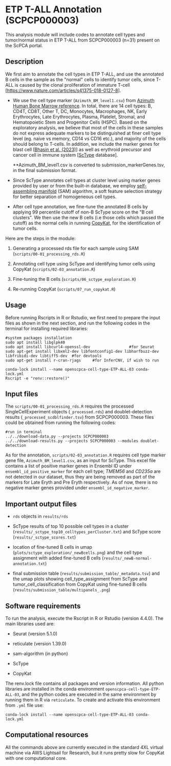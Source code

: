 # ETP T-ALL Annotation (SCPCP000003)

This analysis module will include codes to annotate cell types and tumor/normal status in ETP T-ALL from SCPCP000003 (n=31) present on the ScPCA portal.

## Description

We first aim to annotate the cell types in ETP T-ALL, and use the annotated B cells in the sample as the "normal" cells to identify tumor cells, since T-ALL is caused by the clonal proliferation of immature T-cell [<https://www.nature.com/articles/s41375-018-0127-8>].

-   We use the cell type marker (`Azimuth_BM_level1.csv`) from [Azimuth Human Bone Marrow reference](https://azimuth.hubmapconsortium.org/references/#Human%20-%20Bone%20Marrow). In total, there are 14 cell types: B, CD4T, CD8T, Other T, DC, Monocytes, Macrophages, NK, Early Erythrocytes, Late Erythrocytes, Plasma, Platelet, Stromal, and Hematopoietic Stem and Progenitor Cells (HSPC). Based on the exploratory analysis, we believe that most of the cells in these samples do not express adequate markers to be distinguished at finer cell type level (eg. naive vs memory, CD14 vs CD16 etc.), and majority of the cells should belong to T-cells. In addition, we include the marker genes for blast cell [[Bhasin et al. (2023)](https://www.nature.com/articles/s41598-023-39152-z)] as well as erythroid precursor and cancer cell in immune system [[ScType](https://sctype.app/database.php) database].

    \*\*Azimuth_BM_level1.csv is converted to submission_markerGenes.tsv, in the final submission format.

-   Since ScType annotates cell types at cluster level using marker genes provided by user or from the built-in database, we employ [self-assembling manifold](https://github.com/atarashansky/self-assembling-manifold/tree/master) (SAM) algorithm, a soft feature selection strategy for better separation of homogeneous cell types.

-   After cell type annotation, we fine-tune the annotated B cells by applying 99 percentile cutoff of non-B ScType score on the "B cell clusters". We then use the new B cells (i.e those cells which passed the cutoff) as the normal cells in running [CopyKat](https://github.com/navinlabcode/copykat), for the identification of tumor cells.

Here are the steps in the module:

1.  Generating a processed rds file for each sample using SAM (`scripts/00-01_processing_rds.R`)

2.  Annotating cell type using ScType and identifying tumor cells using CopyKat (`scripts/02-03_annotation.R`)

3.  Fine-tuning the B cells (`scripts/06_sctype_exploration.R`)

4.  Re-running CopyKat (`scripts/07_run_copykat.R`)

## Usage

Before running Rscripts in R or Rstudio, we first need to prepare the input files as shown in the next section, and run the following codes in the terminal for installing required libraries:

```         
#system packages installation
sudo apt install libglpk40
sudo apt install libcurl4-openssl-dev                 #for Seurat
sudo apt-get install libxml2-dev libfontconfig1-dev libharfbuzz-dev  libfribidi-dev libtiff5-dev  #for devtools
sudo apt-get install r-cran-rjags     #for InferCNV, if wish to run

conda-lock install --name openscpca-cell-type-ETP-ALL-03 conda-lock.yml
Rscript -e "renv::restore()"
```

## Input files

The `scripts/00-01_processing_rds.R` requires the processed SingleCellExperiment objects (`_processed.rds`) and doublet-detection results (`_processed_scdblfinder.tsv`) from SCPCP000003. These files could be obtained from running the following codes:

```         
#run in terminal
../../download-data.py --projects SCPCP000003
../../download-results.py --projects SCPCP000003 --modules doublet-detection
```

As for the annotation, `scripts/02-03_annotation.R` requires cell type marker gene file, `Azimuth_BM_level1.csv`, as an input for ScType. This excel file contains a list of positive marker genes in Ensembl ID under `ensembl_id_positive_marker` for each cell type; *TMEM56* and *CD235a* are not detected in our dataset, thus they are being removed as part of the markers for Late Eryth and Pre Eryth respectively. As of now, there is no negative marker genes provided under `ensembl_id_negative_marker`.

## Important output files

-   `rds` objects in `results/rds`

-   ScType results of top 10 possible cell types in a cluster (`results/_sctype_top10_celltypes_perCluster.txt`) and ScType score (`results/_sctype_scores.txt`)

-   location of fine-tuned B cells in umap (`plots/sctype_exploration/_newBcells.png`) and the cell type assignment with added fine-tuned B cells (`results/_newB-normal-annotation.txt`)

-   final submission table (`results/submission_table/_metadata.tsv`) and the umap plots showing cell_type_assignment from ScType and tumor_cell_classification from CopyKat using fine-tuned B cells (`results/submission_table/multipanels_.png`)

## Software requirements

To run the analysis, execute the Rscript in R or Rstudio (version 4.4.0). The main libraries used are:

-   Seurat (version 5.1.0)

-   reticulate (version 1.39.0)

-   sam-algorithm (in python)

-   ScType

-   CopyKat

The renv.lock file contains all packages and version information. All python libraries are installed in the conda environment `openscpca-cell-type-ETP-ALL-03`, and the python codes are executed in the same environment by running them in R via `reticulate`. To create and activate this environment from `.yml` file use:

```         
conda-lock install --name openscpca-cell-type-ETP-ALL-03 conda-lock.yml
```

## Computational resources

All the commands above are currently executed in the standard 4XL virtual machine via AWS Lightsail for Research, but it runs pretty slow for CopyKat with one computational core.
